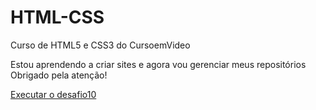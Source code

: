 # HTML-CSS
 Curso de HTML5 e CSS3 do CursoemVideo

 Estou aprendendo a criar sites e agora vou gerenciar meus repositórios
 Obrigado pela atenção!

<a href="https://otaviomellokempner.github.io/html-css/desafio/origindesafio.10/index.html">Executar o desafio10</a>